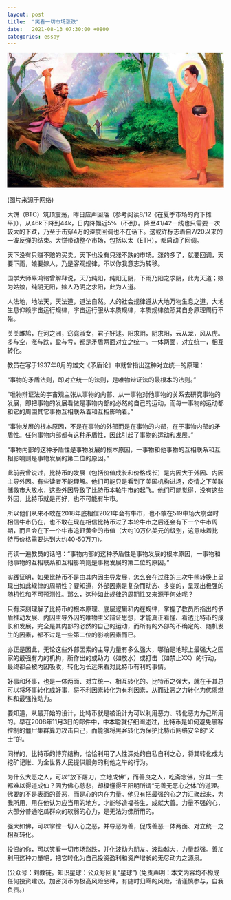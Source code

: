```yaml
---
layout: post
title:  "笑看一切市场涨跌"
date:   2021-08-13 07:30:00 +0800
categories: essay
---
```


![](/images/2021/20210813.jpg)

(图片来源于网络)

大饼（BTC）筑顶震荡，昨日应声回落（参考阅读8/12《在夏季市场的向下摊平》），从46k下降到44k，日内降幅近5%（不到）。降至41/42一线也只需要一次较大的下跌，乃至于击穿4万的深度回调也不在话下。这或许标志着自7/20以来的一波反弹的结束。大饼带动整个市场，包括以太（ETH），都启动了回调。

天下没有只赚不赔的买卖。天下也没有只涨不跌的市场。涨的多了，就要回调，天要下雨，娘要嫁人，乃是客观规律，不以你我意志为转移。

国学大师辜鸿铭曾解释说，天乃纯阳，纯阳无阴，下雨乃阳之求阴，此为天道；娘为姑娘，纯阴无阳，嫁人乃阴之求阳，此为人道。

人法地，地法天，天法道，道法自然。人的社会规律遵从大地万物生息之道，大地生息仰赖宇宙运行规律，宇宙运行服从本质规律，本质规律依照其自身原理周行不殆。

关关雎鸠，在河之洲，窈窕淑女，君子好逑。阳求阴，阴求阳，云从龙，风从虎。多与空，涨与跌，盈与亏，都是矛盾两面对立之统一。一体两面，对立统一，相互转化。

教员在写于1937年8月的雄文《矛盾论》中就曾指出这种对立统一的原理：

“事物的矛盾法则，即对立统一的法则，是唯物辩证法的最根本的法则。”

“唯物辩证法的宇宙观主张从事物的内部、从一事物对他事物的关系去研究事物的发展，即把事物的发展看做是事物内部的必然的自己的运动，而每一事物的运动都和它的周围其它事物互相联系着和互相影响着。”

“事物发展的根本原因，不是在事物的外部而是在事物的内部，在于事物内部的矛盾性。任何事物内部都有这种矛盾性，因此引起了事物的运动和发展。”

“事物内部的这种矛盾性是事物发展的根本原因，一事物和他事物的互相联系和互相影响则是事物发展的第二位的原因。”

此前我曾说过，比特币的发展（包括价值成长和价格成长）是内因大于外因、内因主导外因。有些读者不能理解。他们可能只是看到了美国机构进场，疫情之下美联储救市大放水，这些外因导致了比特币本轮牛市的起飞。他们可能觉得，没有这些外因，比特币就是再好，也不可能有牛市。

所以他们从来不敢在2018年底相信2021年会有牛市，也不敢在519中场大崩盘时相信牛市仍在，也不敢在现在相信比特币过了本轮牛市之后还会有下一个牛市周期，而且会在下一个牛市追赶黄金的市值（大约10万亿美元的级别，这意味着比特币价格需要达到大约40-50万刀）。

再读一遍教员的话吧：“事物内部的这种矛盾性是事物发展的根本原因，一事物和他事物的互相联系和互相影响则是事物发展的第二位的原因。”

实践证明，如果比特币不是由其内因主导发展，怎么会在过往的三次牛熊转换上呈现出如此规律的周期性？要知道，外部因素是复杂而动态、多变的，呈现出极强的随机性和不可预测性。那么，这种如此规律的周期性又来源于何处呢？

只有深刻理解了比特币的根本原理、底层逻辑和内在规律，掌握了教员所指出的矛盾推动发展、内因主导外因的唯物主义辩证思想，才能真正看懂、看透比特币的成长和发展，完全是其内部的必然的自己的运动，而所有的外部的不确定的、随机发生的因素，都不过是一些第二位的影响因素而已。

亦正是因此，无论这些外部因素的主导力量有多么强大，哪怕是地球上最强大之国家的最强有力的机构，所作出的或助力（如放水）或打击（如禁止XX）的行动，最终都会被内因吸收，转化为长远来看对比特币有利的事情。

好事和坏事，也是一体两面、对立统一、相互转化的。比特币之强大，就在于其总可以将坏事转化成好事，将不利因素转化为有利因素，从而让恶之力转化为优质燃料和最强推动力。

要知道，从最开始的设计，比特币就是被设计为可以利用恶力、转化恶力为己所用的。早在2008年11月3日的邮件中，中本聪就仔细阐述过，比特币是如何避免黑客控制的僵尸集群算力攻击自己，而能够将黑客转化为保护比特币网络安全的“义士”的。

同样的，比特币的博弈结构，恰恰利用了人性深处的自私自利之心，将其转化成为挖矿记账、为全世界人民提供服务的利他之举的行为。

为什么大恶之人，可以“放下屠刀，立地成佛”，而善良之人，吃斋念佛，穷其一生都难以得道成仙？因为佛心慈悲，却极懂得王阳明所谓“无善无恶心之体”的道理。佛要的不是表面的善恶，而是心的内在力量。他只有把最强的心之力汇聚起来，为我所用，用在他认为应当用的地方，才能够造福苍生，成就大善。力量不强的心，大部分普通吃瓜群众的软弱的心力，是无法为佛所用的。

强大如佛，可以掌控一切人心之恶，并导恶为善，促成善恶一体两面、对立统一之相互转化。

投资的你，可以笑看一切市场涨跌，并化波动为朋友。波动越大，力量越强。善加利用这种力量吧，把它转化为自己投资盈利和资产增长的无尽动力之源泉。

(公众号：刘教链。知识星球：公众号回复“星球”)
(免责声明：本文内容均不构成任何投资建议。加密货币为极高风险品种，有随时归零的风险，请谨慎参与，自我负责。)